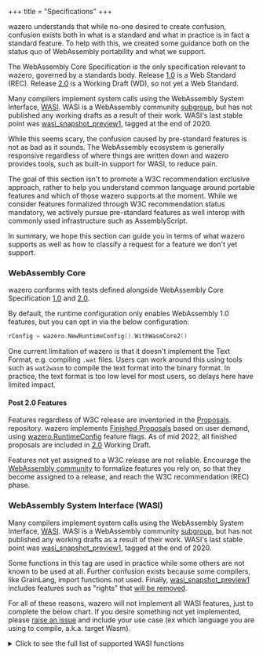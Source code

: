 +++
title = "Specifications"
+++

wazero understands that while no-one desired to create confusion, confusion
exists both in what is a standard and what in practice is in fact a standard
feature. To help with this, we created some guidance both on the status quo
of WebAssembly portability and what we support.

The WebAssembly Core Specification is the only specification relevant to
wazero, governed by a standards body. Release [1.0][1] is a Web Standard (REC).
Release [2.0][2] is a Working Draft (WD), so not yet a Web Standard.

Many compilers implement system calls using the WebAssembly System Interface,
[WASI][5]. WASI is a WebAssembly community [subgroup][3], but has not published
any working drafts as a result of their work. WASI's last stable point was
[wasi_snapshot_preview1][4], tagged at the end of 2020.

While this seems scary, the confusion caused by pre-standard features is not as
bad as it sounds. The WebAssembly ecosystem is generally responsive regardless
of where things are written down and wazero provides tools, such as built-in
support for WASI, to reduce pain.

The goal of this section isn't to promote a W3C recommendation exclusive
approach, rather to help you understand common language around portable
features and which of those wazero supports at the moment. While we consider
features formalized through W3C recommendation status mandatory, we actively
pursue pre-standard features as well interop with commonly used infrastructure
such as AssemblyScript.

In summary, we hope this section can guide you in terms of what wazero supports
as well as how to classify a request for a feature we don't yet support.

### WebAssembly Core
wazero conforms with tests defined alongside WebAssembly Core
Specification [1.0][1] and [2.0][14].

By default, the runtime configuration only enables WebAssembly 1.0 features, but
you can opt in via the below configuration:
```go
rConfig = wazero.NewRuntimeConfig().WithWasmCore2()
```

One current limitation of wazero is that it doesn't implement the Text
Format, e.g. compiling `.wat` files. Users can work around this using tools such as `wat2wasm` to
compile the text format into the binary format. In practice, the text format is
too low level for most users, so delays here have limited impact.

#### Post 2.0 Features
Features regardless of W3C release are inventoried in the [Proposals][10].
repository. wazero implements [Finished Proposals][11] based on user demand,
using [wazero.RuntimeConfig][7] feature flags. As of mid 2022, all finished proposals
are included in [2.0][14] Working Draft.

Features not yet assigned to a W3C release are not reliable. Encourage the
[WebAssembly community][12] to formalize features you rely on, so that they
become assigned to a release, and reach the W3C recommendation (REC) phase.

### WebAssembly System Interface (WASI)

Many compilers implement system calls using the WebAssembly System Interface,
[WASI][5]. WASI is a WebAssembly community [subgroup][3], but has not published
any working drafts as a result of their work. WASI's last stable point was
[wasi_snapshot_preview1][4], tagged at the end of 2020.

Some functions in this tag are used in practice while some others are not known
to be used at all. Further confusion exists because some compilers, like
GrainLang, import functions not used. Finally, [wasi_snapshot_preview1][4]
includes features such as "rights" that [will be removed][13].

For all of these reasons, wazero will not implement all WASI features, just to
complete the below chart. If you desire something not yet implemented, please
[raise an issue](https://github.com/tetratelabs/wazero/issues/new) and include
your use case (ex which language you are using to compile, a.k.a. target Wasm).

<details><summary>Click to see the full list of supported WASI functions</summary>
<p>

| Function                | Status |     Known Usage |
|:------------------------|:------:|----------------:|
| args_get                |   ✅    |          TinyGo |
| args_sizes_get          |   ✅    |          TinyGo |
| environ_get             |   ✅    |          TinyGo |
| environ_sizes_get       |   ✅    |          TinyGo |
| clock_res_get           |   ✅    |                 |
| clock_time_get          |   ✅    |          TinyGo |
| fd_advise               |   ❌    |                 |
| fd_allocate             |   ❌    |                 |
| fd_close                |   ✅    |          TinyGo |
| fd_datasync             |   ❌    |                 |
| fd_fdstat_get           |   ✅    |          TinyGo |
| fd_fdstat_set_flags     |   ❌    |                 |
| fd_fdstat_set_rights    |   ❌    |                 |
| fd_filestat_get         |   ❌    |                 |
| fd_filestat_set_size    |   ❌    |                 |
| fd_filestat_set_times   |   ❌    |                 |
| fd_pread                |   ❌    |                 |
| fd_prestat_get          |   ✅    |          TinyGo |
| fd_prestat_dir_name     |   ✅    |          TinyGo |
| fd_pwrite               |   ❌    |                 |
| fd_read                 |   ✅    |          TinyGo |
| fd_readdir              |   ❌    |                 |
| fd_renumber             |   ❌    |                 |
| fd_seek                 |   ✅    |          TinyGo |
| fd_sync                 |   ❌    |                 |
| fd_tell                 |   ❌    |                 |
| fd_write                |   ✅    |                 |
| path_create_directory   |   ❌    |                 |
| path_filestat_get       |   ❌    |                 |
| path_filestat_set_times |   ❌    |                 |
| path_link               |   ❌    |                 |
| path_open               |   ✅    |          TinyGo |
| path_readlink           |   ❌    |                 |
| path_remove_directory   |   ❌    |                 |
| path_rename             |   ❌    |                 |
| path_symlink            |   ❌    |                 |
| path_unlink_file        |   ❌    |                 |
| poll_oneoff             |   ✅    | Rust,TinyGo,Zig |
| proc_exit               |   ✅    |  AssemblyScript |
| proc_raise              |   ❌    |                 |
| sched_yield             |   ❌    |                 |
| random_get              |   ✅    |                 |
| sock_recv               |   ❌    |                 |
| sock_send               |   ❌    |                 |
| sock_shutdown           |   ❌    |                 |

</p>
</details>

[1]: https://www.w3.org/TR/2019/REC-wasm-core-1-20191205/
[2]: https://www.w3.org/TR/2022/WD-wasm-core-2-20220419/
[3]: https://github.com/WebAssembly/meetings/blob/main/process/subgroups.md
[4]: https://github.com/WebAssembly/WASI/blob/snapshot-01/phases/snapshot/docs.md
[5]: https://github.com/WebAssembly/WASI
[6]: https://github.com/WebAssembly/spec/tree/wg-1.0/test/core
[7]: https://pkg.go.dev/github.com/tetratelabs/wazero#RuntimeConfig
[9]: https://github.com/tetratelabs/wazero/issues/59
[10]: https://github.com/WebAssembly/proposals
[11]: https://github.com/WebAssembly/proposals/blob/main/finished-proposals.md
[12]: https://www.w3.org/community/webassembly/
[13]: https://github.com/WebAssembly/WASI/issues/469#issuecomment-1045251844
[14]: https://github.com/WebAssembly/spec/tree/d39195773112a22b245ffbe864bab6d1182ccb06/test/core

